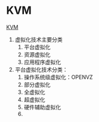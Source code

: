 # KVM

[KVM](https://yifengyou.github.io/learn-kvm/docs/%E8%99%9A%E6%8B%9F%E5%8C%96%E6%8A%80%E6%9C%AF%E7%AE%80%E4%BB%8B/%E8%99%9A%E6%8B%9F%E5%8C%96%E6%8A%80%E6%9C%AF%E7%AE%80%E4%BB%8B.html)

1. 虚拟化技术主要分类
   1. 平台虚拟化
   2. 资源虚拟化
   3. 应用程序虚拟化
2. 平台虚拟化技术分类：
   1. 操作系统级虚拟化：OPENVZ
   2. 部分虚拟化
   3. 全虚拟化
   4. 超虚拟化
   5. 硬件辅助虚拟化
   6. 